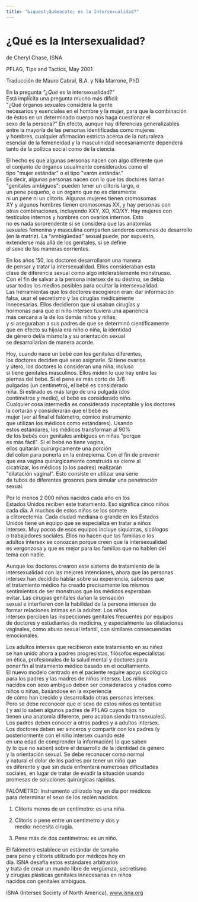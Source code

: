 ```yaml
---
title: "&iquest;Qu&eacute; es la Intersexualidad?"
---
```


# &iquest;Qu&eacute; es la Intersexualidad?

  


de Cheryl Chase, ISNA  
  
PFLAG, Tips and Tactics, May 2001 

  


Traducci&oacute;n de Mauro Cabral, B.A. y Nila Marrone, PhD

  


En la pregunta _"&iquest;Qu&eacute;_ es la intersexualidad?"  
Est&aacute; impl&iacute;cita una pregunta mucho m&aacute;s dif&iacute;cil:  
"&iquest;Qu&eacute; &oacute;rganos sexuales considera la gente  
necesarios y esenciales en el hombre y la mujer, para que la combinaci&oacute;n  
de &eacute;stos en un determinado cuerpo nos haga cuestionar el  
sexo de la persona?" En efecto, aunque hay diferencias generalizables  
entre la mayor&iacute;a de las personas identificadas como mujeres  
y hombres, cualquier afirmaci&oacute;n estricta acerca de la naturaleza  
esencial de la femeneidad y la masculinidad necesariamente depender&aacute;  
tanto de la pol&iacute;tica social como de la ciencia.

  


El hecho es que algunas personas nacen con algo diferente que  
el conjunto de &oacute;rganos usualmente considerados como el  
tipo "mujer est&aacute;ndar" o el tipo "var&oacute;n est&aacute;ndar."  
Es decir, algunas personas nacen con lo que los doctores llaman  
"genitales ambiguos": pueden tener un cl&iacute;toris largo, o  
un pene peque&ntilde;o, o un &oacute;rgano que no es claramente  
ni un pene ni un cl&iacute;toris. Algunas mujeres tienen cromosomas  
XY y algunos hombres tienen cromosomas XX, y hay personas con  
otras combinaciones, incluyendo XXY, XO, XO/XY. Hay mujeres con  
test&iacute;culos internos y hombres con ovarios internos. Esto  
no es nada sorprendente si se considera que las anatom&iacute;as  
sexuales femenina y masculina comparten senderos comunes de desarrollo  
(en la matriz). La "ambig&uuml;edad" sexual puede, por supuesto,  
extenderse m&aacute;s all&aacute; de los genitales, si se define  
el sexo de las maneras corrientes.

  


En los a&ntilde;os '50, los doctores desarrollaron una manera  
de pensar y tratar la intersexualidad. Ellos consideraban esta  
clase de diferencia sexual como algo intolerablemente monstruoso.  
Con el fin de salvar a la persona intersex de su destino, se deb&iacute;a  
usar todos los medios posibles para ocultar la intersexualidad.  
Las herramientas que los doctores escogieron eran: dar informaci&oacute;n  
falsa, usar el secretismo y las cirug&iacute;as m&eacute;dicamente  
innecesarias. Ellos decidieron que si usaban cirug&iacute;as y  
hormonas para que el ni&ntilde;o intersex tuviera una apariencia  
m&aacute;s cercana a la de los dem&aacute;s ni&ntilde;os y ni&ntilde;as,  
y si aseguraban a sus padres de que se determin&oacute; cient&iacute;ficamente  
que en efecto su hijo/a era ni&ntilde;o o ni&ntilde;a, la identidad  
de g&eacute;nero del/a mismo/a y su orientaci&oacute;n sexual  
se desarrollar&iacute;an de manera acorde.

  


Hoy, cuando nace un beb&eacute; con los genitales diferentes,  
los doctores deciden qu&eacute; sexo asignarle. Si tiene ovarios  
y &uacute;tero, los doctores lo consideran una ni&ntilde;a, incluso  
si tiene genitales masculinos. Ellos miden lo que hay entre las  
piernas del beb&eacute;. Si el pene es m&aacute;s corto de 3/8  
pulgadas (un cent&iacute;metro), el beb&eacute; es considerado  
ni&ntilde;a. Si estirado es m&aacute;s largo de una pulgada (dos  
cent&iacute;metros y medio), el beb&eacute; es considerado ni&ntilde;o.  
Cualquier cosa intermedia es considerada inaceptable y los doctores  
la cortar&aacute;n y considerar&aacute;n que el beb&eacute; es  
mujer (ver al final el fal&oacute;metro, c&oacute;mico instrumento  
que utilizan los m&eacute;dicos como est&aacute;ndares). Usando  
estos est&aacute;ndares, los m&eacute;dicos transforman al 90%  
de los beb&eacute;s con genitales ambiguos en ni&ntilde;as "porque  
es m&aacute;s f&aacute;cil". Si el beb&eacute; no tiene vagina,  
ellos quitar&aacute;n quir&uacute;rgicamente una porci&oacute;n  
del colon para ponerla en la entrepierna. Con el fin de prevenir  
que esa vagina quir&uacute;rgicamente construida se cierre al  
cicatrizar, los m&eacute;dicos (o los padres) realizar&aacute;n  
"dilataci&oacute;n vaginal". Esto consiste en utilizar una serie  
de tubos de diferentes grosores para simular una penetraci&oacute;n  
sexual.

  


Por lo menos 2 000 ni&ntilde;os nacidos cada a&ntilde;o en los  
Estados Unidos reciben este tratamiento. Eso significa cinco ni&ntilde;os  
cada d&iacute;a. A muchos de estos ni&ntilde;os se los somete  
a clitorectom&iacute;a. Cada ciudad mediana o grande en los Estados  
Unidos tiene un equipo que se especializa en tratar a ni&ntilde;os  
intersex. Muy pocos de esos equipos incluye siquiatras, sic&oacute;logos  
o trabajadores sociales. Ellos no hacen que las familias o los  
adultos intersex se conozcan porque creen que la intersexualidad  
es vergonzosa y que es mejor para las familias que no hablen del  
tema con nadie.

  


Aunque los doctores crearon este sistema de tratamiento de la  
intersexualidad con las mejores intenciones, ahora que las personas  
intersex han decidido hablar sobre su experiencia, sabemos que  
el tratamiento m&eacute;dico ha creado precisamente los mismos  
sentimientos de ser monstruos que los m&eacute;dicos esperaban  
evitar. Las cirug&iacute;as genitales da&ntilde;an la sensaci&oacute;n  
sexual e interfieren con la habilidad de la persona intersex de  
formar relaciones &iacute;ntimas en la adultez. Los ni&ntilde;os  
intersex perciben las inspecciones genitales frecuentes por equipos  
de doctores y estudiantes de medicina, y especialmente las dilataciones  
vaginales, como abuso sexual infantil, con similares consecuencias  
emocionales.

  


Los adultos intersex que recibieron este tratamiento en su ni&ntilde;ez  
se han unido ahora a padres progresistas, fil&oacute;sofos especialistas  
en &eacute;tica, profesionales de la salud mental y doctores para  
poner fin al tratamiento m&eacute;dico basado en el ocultamiento.  
El nuevo modelo centrado en el paciente require apoyo sicol&oacute;gico  
para los padres y las madres de ni&ntilde;os intersex. Los ni&ntilde;os  
nacidos con sexo ambiguo deben ser considerados y criados como  
ni&ntilde;os o ni&ntilde;as, bas&aacute;ndose en la experiencia  
de c&oacute;mo han crecido y desarrollado otras personas intersex.  
Pero se debe reconocer que el sexo de estos ni&ntilde;os es tentativo  
( y as&iacute; lo saben algunos padres de PFLAG cuyos hijos no  
tienen una anatom&iacute;a diferente, pero acaban siendo transexuales).  
Los padres deben conocer a otros padres y a adultos intersex.  
Los doctores deben ser sinceros y compartir con los padres (y  
posteriormente con el ni&ntilde;o intersex cuando est&eacute;  
en una edad de comprender la informaci&oacute;n) lo que saben  
(y lo que no saben) sobre el desarrollo de la identidad de g&eacute;nero  
y la orientaci&oacute;n sexual. Se debe reconocer como normal  
y natural el dolor de los padres por tener un ni&ntilde;o que  
es diferente y que sin duda enfrentar&aacute; numerosas dificultades  
sociales, en lugar de tratar de evadir la situaci&oacute;n usando  
promesas de soluciones quir&uacute;rgicas r&aacute;pidas.

  


FAL&Oacute;METRO: Instrumento utilizado hoy en dia por m&eacute;dicos  
para determinar el sexo de los reci&eacute;n nacidos.

  


1. Cl&iacute;toris menos de un cent&iacute;metro: es una ni&ntilde;a.

  


2. Cl&iacute;toris o pene entre un cent&iacute;metro y dos y  
medio: necesita cirug&iacute;a.

  


3. Pene m&aacute;s de dos cent&iacute;metros: es un ni&ntilde;o.

  


El fal&oacute;metro establece un est&aacute;ndar de tama&ntilde;o  
para pene y cl&iacute;toris utilizado por m&eacute;dicos hoy en  
d&iacute;a. ISNA desaf&iacute;a estos est&aacute;ndares arbitrarios  
y trata de crear un mundo libre de verg&uuml;enza, secretismo  
y cirug&iacute;as pl&aacute;sticas genitales innecesarias en ni&ntilde;os  
nacidos con genitales ambiguos.

  


ISNA (Intersex Society of North America), www.isna.org